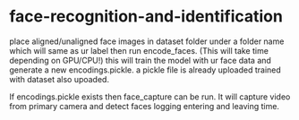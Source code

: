 # face-recognition-and-identification

place aligned/unaligned face images in dataset folder under a folder name which will same as ur label
then run encode_faces. (This will take time depending on GPU/CPU!)
this will train the model with ur face data and generate a new encodings.pickle.
a pickle file is already uploaded trained with dataset also upoaded.

If encodings.pickle exists then face_capture can be run.
It will capture video from primary camera and detect faces logging entering and leaving time. 
